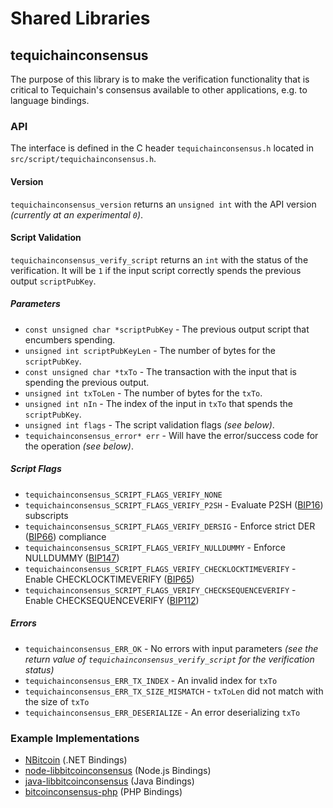 # Shared Libraries

## tequichainconsensus

The purpose of this library is to make the verification functionality that is critical to Tequichain's consensus available to other applications, e.g. to language bindings.

### API

The interface is defined in the C header `tequichainconsensus.h` located in `src/script/tequichainconsensus.h`.

#### Version

`tequichainconsensus_version` returns an `unsigned int` with the API version _(currently at an experimental `0`)_.

#### Script Validation

`tequichainconsensus_verify_script` returns an `int` with the status of the verification. It will be `1` if the input script correctly spends the previous output `scriptPubKey`.

##### Parameters

-   `const unsigned char *scriptPubKey` - The previous output script that encumbers spending.
-   `unsigned int scriptPubKeyLen` - The number of bytes for the `scriptPubKey`.
-   `const unsigned char *txTo` - The transaction with the input that is spending the previous output.
-   `unsigned int txToLen` - The number of bytes for the `txTo`.
-   `unsigned int nIn` - The index of the input in `txTo` that spends the `scriptPubKey`.
-   `unsigned int flags` - The script validation flags _(see below)_.
-   `tequichainconsensus_error* err` - Will have the error/success code for the operation _(see below)_.

##### Script Flags

-   `tequichainconsensus_SCRIPT_FLAGS_VERIFY_NONE`
-   `tequichainconsensus_SCRIPT_FLAGS_VERIFY_P2SH` - Evaluate P2SH ([BIP16](https://github.com/bitcoin/bips/blob/master/bip-0016.mediawiki)) subscripts
-   `tequichainconsensus_SCRIPT_FLAGS_VERIFY_DERSIG` - Enforce strict DER ([BIP66](https://github.com/bitcoin/bips/blob/master/bip-0066.mediawiki)) compliance
-   `tequichainconsensus_SCRIPT_FLAGS_VERIFY_NULLDUMMY` - Enforce NULLDUMMY ([BIP147](https://github.com/bitcoin/bips/blob/master/bip-0147.mediawiki))
-   `tequichainconsensus_SCRIPT_FLAGS_VERIFY_CHECKLOCKTIMEVERIFY` - Enable CHECKLOCKTIMEVERIFY ([BIP65](https://github.com/bitcoin/bips/blob/master/bip-0065.mediawiki))
-   `tequichainconsensus_SCRIPT_FLAGS_VERIFY_CHECKSEQUENCEVERIFY` - Enable CHECKSEQUENCEVERIFY ([BIP112](https://github.com/bitcoin/bips/blob/master/bip-0112.mediawiki))

##### Errors

-   `tequichainconsensus_ERR_OK` - No errors with input parameters _(see the return value of `tequichainconsensus_verify_script` for the verification status)_
-   `tequichainconsensus_ERR_TX_INDEX` - An invalid index for `txTo`
-   `tequichainconsensus_ERR_TX_SIZE_MISMATCH` - `txToLen` did not match with the size of `txTo`
-   `tequichainconsensus_ERR_DESERIALIZE` - An error deserializing `txTo`

### Example Implementations

-   [NBitcoin](https://github.com/NicolasDorier/NBitcoin/blob/master/NBitcoin/Script.cs#L814) (.NET Bindings)
-   [node-libbitcoinconsensus](https://github.com/bitpay/node-libbitcoinconsensus) (Node.js Bindings)
-   [java-libbitcoinconsensus](https://github.com/dexX7/java-libbitcoinconsensus) (Java Bindings)
-   [bitcoinconsensus-php](https://github.com/Bit-Wasp/bitcoinconsensus-php) (PHP Bindings)

